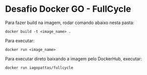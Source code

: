 # Desafio Docker GO - FullCycle

Para fazer build na imagem, rodar comando abaixo nesta pasta:

    docker build -t <image_name> .

Para executar:

    docker run <image_name>

Para executar direto baixando a imagem pelo DockerHub, executar:

    docker run iagopattas/fullcycle
